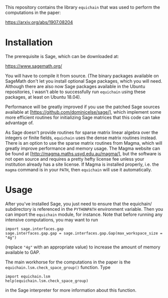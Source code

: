This repository contains the library `equichain` that was used to perform
the computations in the paper:

https://arxiv.org/abs/1907.08204

# Installation

The prerequisite is Sage, which can be downloaded at:

https://www.sagemath.org/

You will have to compile it from source. (The binary packages available on
SageMath don't let you install optional Sage packages, which you will need.
Although there are also now Sage packages available in the Ubuntu repositories,
I wasn't able to successfully run `equichain` using these packages, at least on
Ubuntu 18.04).

Performance will be greatly improved if you use the patched Sage sources
available at [https://github.com/dominicelse/sage/], which implement some more
efficient routines for initializing Sage matrices that this code can take
advantage of.

As Sage doesn't provide routines for sparse matrix linear algebra over the
integers or finite fields, `equichain` uses the dense matrix routines instead.
There is an option to use the sparse matrix routines from Magma, which will
greatly improve performance and memory usage. The Magma website can be found at
[http://magma.maths.usyd.edu.au/magma/], but the software is not open source and
requires a pretty hefty license fee unless your institution already has a site
license. If Magma is installed properly, i.e. the `magma` command is in your
`PATH`, then `equichain` will use it automatically.


# Usage

After you've installed Sage, you just need to ensure that the equichain/
subdirectory is referenced in the `PYTHONPATH` environment variable. Then you can
import the `equichain` module, for instance. Note that before running any
intensive computations, you may want to run

```
import sage.interfaces.gap
sage.interfaces.gap.gap = sage.interfaces.gap.Gap(max_workspace_size = "4g")
```
(replace `"4g"` with an appropriate value) to increase the amount of memory available to GAP.

The main workhorse for the computations in the paper is the
`equichain.lsm.check_space_group()` function. Type
```
import equichain.lsm
help(equichain.lsm.check_space_group)
```
in the Sage interpreter for more information about this function.
